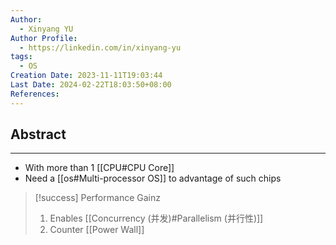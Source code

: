 ```yaml
---
Author:
  - Xinyang YU
Author Profile:
  - https://linkedin.com/in/xinyang-yu
tags:
  - OS
Creation Date: 2023-11-11T19:03:44
Last Date: 2024-02-22T18:03:50+08:00
References: 
---
```

## Abstract
---
- With more than 1 [[CPU#CPU Core]]
- Need a [[os#Multi-processor OS]] to advantage of such chips

>[!success] Performance Gainz
> 1. Enables [[Concurrency (并发)#Parallelism (并行性)]]
> 2. Counter [[Power Wall]]
